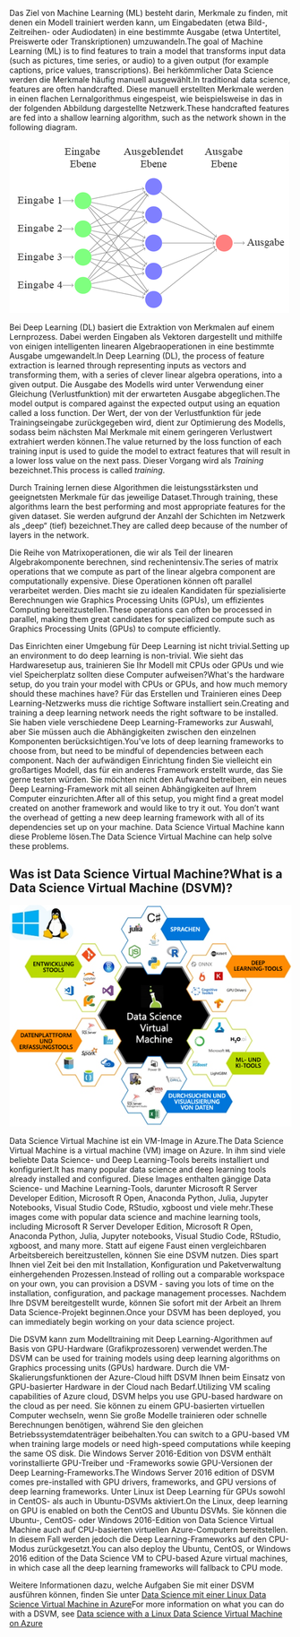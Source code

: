 <span data-ttu-id="91162-101">Das Ziel von Machine Learning (ML) besteht darin, Merkmale zu finden, mit denen ein Modell trainiert werden kann, um Eingabedaten (etwa Bild-, Zeitreihen- oder Audiodaten) in eine bestimmte Ausgabe (etwa Untertitel, Preiswerte oder Transkriptionen) umzuwandeln.</span><span class="sxs-lookup"><span data-stu-id="91162-101">The goal of Machine Learning (ML) is to find features to train a model that transforms input data (such as pictures, time series, or audio) to a given output (for example captions, price values, transcriptions).</span></span> <span data-ttu-id="91162-102">Bei herkömmlicher Data Science werden die Merkmale häufig manuell ausgewählt.</span><span class="sxs-lookup"><span data-stu-id="91162-102">In traditional data science, features are often handcrafted.</span></span> <span data-ttu-id="91162-103">Diese manuell erstellten Merkmale werden in einen flachen Lernalgorithmus eingespeist, wie beispielsweise in das in der folgenden Abbildung dargestellte Netzwerk.</span><span class="sxs-lookup"><span data-stu-id="91162-103">These handcrafted features are fed into a shallow learning algorithm, such as the network shown in the following diagram.</span></span> 

![Canonical-Beispiel eines Deep Neural Network mit Feed Forward.](../media/2-image1.PNG)

<span data-ttu-id="91162-105">Bei Deep Learning (DL) basiert die Extraktion von Merkmalen auf einem Lernprozess. Dabei werden Eingaben als Vektoren dargestellt und mithilfe von einigen intelligenten linearen Algebraoperationen in eine bestimmte Ausgabe umgewandelt.</span><span class="sxs-lookup"><span data-stu-id="91162-105">In Deep Learning (DL), the process of feature extraction is learned through representing inputs as vectors and transforming them, with a series of clever linear algebra operations, into a given output.</span></span>  <span data-ttu-id="91162-106">Die Ausgabe des Modells wird unter Verwendung einer Gleichung (Verlustfunktion) mit der erwarteten Ausgabe abgeglichen.</span><span class="sxs-lookup"><span data-stu-id="91162-106">The model output is compared against the expected output using an equation called a loss function.</span></span> <span data-ttu-id="91162-107">Der Wert, der von der Verlustfunktion für jede Trainingseingabe zurückgegeben wird, dient zur Optimierung des Modells, sodass beim nächsten Mal Merkmale mit einem geringeren Verlustwert extrahiert werden können.</span><span class="sxs-lookup"><span data-stu-id="91162-107">The value returned by the loss function of each training input is used to guide the model to extract features that will result in a lower loss value on the next pass.</span></span> <span data-ttu-id="91162-108">Dieser Vorgang wird als *Training* bezeichnet.</span><span class="sxs-lookup"><span data-stu-id="91162-108">This process is called *training*.</span></span> 

<span data-ttu-id="91162-109">Durch Training lernen diese Algorithmen die leistungsstärksten und geeignetsten Merkmale für das jeweilige Dataset.</span><span class="sxs-lookup"><span data-stu-id="91162-109">Through training, these algorithms learn the best performing and most appropriate features for the given dataset.</span></span> <span data-ttu-id="91162-110">Sie werden aufgrund der Anzahl der Schichten im Netzwerk als „deep“ (tief) bezeichnet.</span><span class="sxs-lookup"><span data-stu-id="91162-110">They are called deep because of the number of layers in the network.</span></span>  

<span data-ttu-id="91162-111">Die Reihe von Matrixoperationen, die wir als Teil der linearen Algebrakomponente berechnen, sind rechenintensiv.</span><span class="sxs-lookup"><span data-stu-id="91162-111">The series of matrix operations that we compute as part of the linear algebra component are computationally expensive.</span></span> <span data-ttu-id="91162-112">Diese Operationen können oft parallel verarbeitet werden. Dies macht sie zu idealen Kandidaten für spezialisierte Berechnungen wie Graphics Processing Units (GPUs), um effizientes Computing bereitzustellen.</span><span class="sxs-lookup"><span data-stu-id="91162-112">These operations can often be processed in parallel, making them great candidates for specialized compute such as Graphics Processing Units (GPUs) to compute efficiently.</span></span>

<span data-ttu-id="91162-113">Das Einrichten einer Umgebung für Deep Learning ist nicht trivial.</span><span class="sxs-lookup"><span data-stu-id="91162-113">Setting up an environment to do deep learning is non-trivial.</span></span> <span data-ttu-id="91162-114">Wie sieht das Hardwaresetup aus, trainieren Sie Ihr Modell mit CPUs oder GPUs und wie viel Speicherplatz sollten diese Computer aufweisen?</span><span class="sxs-lookup"><span data-stu-id="91162-114">What's the hardware setup, do you train your model with CPUs or GPUs, and how much memory should these machines have?</span></span> <span data-ttu-id="91162-115">Für das Erstellen und Trainieren eines Deep Learning-Netzwerks muss die richtige Software installiert sein.</span><span class="sxs-lookup"><span data-stu-id="91162-115">Creating and training a deep learning network needs the right software to be installed.</span></span> <span data-ttu-id="91162-116">Sie haben viele verschiedene Deep Learning-Frameworks zur Auswahl, aber Sie müssen auch die Abhängigkeiten zwischen den einzelnen Komponenten berücksichtigen.</span><span class="sxs-lookup"><span data-stu-id="91162-116">You've lots of  deep learning frameworks to choose from, but need to be mindful of dependencies between each component.</span></span> <span data-ttu-id="91162-117">Nach der aufwändigen Einrichtung finden Sie vielleicht ein großartiges Modell, das für ein anderes Framework erstellt wurde, das Sie gerne testen würden. Sie möchten nicht den Aufwand betreiben, ein neues Deep Learning-Framework mit all seinen Abhängigkeiten auf Ihrem Computer einzurichten.</span><span class="sxs-lookup"><span data-stu-id="91162-117">After all of this setup, you might find a great model created on another framework and would like to try it out. You don’t want the overhead of getting a new deep learning framework with all of its dependencies set up on your machine.</span></span> <span data-ttu-id="91162-118">Data Science Virtual Machine kann diese Probleme lösen.</span><span class="sxs-lookup"><span data-stu-id="91162-118">The Data Science Virtual Machine can help solve these problems.</span></span> 

## <a name="what-is-a-data-science-virtual-machine-dsvm"></a><span data-ttu-id="91162-119">Was ist Data Science Virtual Machine?</span><span class="sxs-lookup"><span data-stu-id="91162-119">What is a Data Science Virtual Machine (DSVM)?</span></span>

![Infografik zu Data Science Virtual Machine, die zeigt, wie sie mit mehreren gängigen Tools vorinstalliert, konfiguriert und getestet wird, die häufig für Datenanalyse, maschinelles Lernen und KI-Training verwendet werden.](../media/2-image2.PNG)

<span data-ttu-id="91162-121">Data Science Virtual Machine ist ein VM-Image in Azure.</span><span class="sxs-lookup"><span data-stu-id="91162-121">The Data Science Virtual Machine is a virtual machine (VM) image on Azure.</span></span> <span data-ttu-id="91162-122">In ihm sind viele beliebte Data Science- und Deep Learning-Tools bereits installiert und konfiguriert.</span><span class="sxs-lookup"><span data-stu-id="91162-122">It has many popular data science and deep learning tools already installed and configured.</span></span> <span data-ttu-id="91162-123">Diese Images enthalten gängige Data Science- und Machine Learning-Tools, darunter Microsoft R Server Developer Edition, Microsoft R Open, Anaconda Python, Julia, Jupyter Notebooks, Visual Studio Code, RStudio, xgboost und viele mehr.</span><span class="sxs-lookup"><span data-stu-id="91162-123">These images come with popular data science and machine learning tools, including Microsoft R Server Developer Edition, Microsoft R Open, Anaconda Python, Julia, Jupyter notebooks, Visual Studio Code, RStudio, xgboost, and many more.</span></span>  <span data-ttu-id="91162-124">Statt auf eigene Faust einen vergleichbaren Arbeitsbereich bereitzustellen, können Sie eine DSVM nutzen. Dies spart Ihnen viel Zeit bei den mit Installation, Konfiguration und Paketverwaltung einhergehenden Prozessen.</span><span class="sxs-lookup"><span data-stu-id="91162-124">Instead of rolling out a comparable workspace on your own, you can provision a DSVM - saving you lots of time on the installation, configuration, and package management processes.</span></span> <span data-ttu-id="91162-125">Nachdem Ihre DSVM bereitgestellt wurde, können Sie sofort mit der Arbeit an Ihrem Data Science-Projekt beginnen.</span><span class="sxs-lookup"><span data-stu-id="91162-125">Once your DSVM has been deployed, you can immediately begin working on your data science project.</span></span>

<span data-ttu-id="91162-126">Die DSVM kann zum Modelltraining mit Deep Learning-Algorithmen auf Basis von GPU-Hardware (Grafikprozessoren) verwendet werden.</span><span class="sxs-lookup"><span data-stu-id="91162-126">The DSVM can be used for training models using deep learning algorithms on Graphics processing units (GPUs) hardware.</span></span> <span data-ttu-id="91162-127">Durch die VM-Skalierungsfunktionen der Azure-Cloud hilft DSVM Ihnen beim Einsatz von GPU-basierter Hardware in der Cloud nach Bedarf.</span><span class="sxs-lookup"><span data-stu-id="91162-127">Utilizing VM scaling capabilities of Azure cloud, DSVM helps you use GPU-based hardware on the cloud as per need.</span></span> <span data-ttu-id="91162-128">Sie können zu einem GPU-basierten virtuellen Computer wechseln, wenn Sie große Modelle trainieren oder schnelle Berechnungen benötigen, während Sie den gleichen Betriebssystemdatenträger beibehalten.</span><span class="sxs-lookup"><span data-stu-id="91162-128">You can switch to a GPU-based VM when training large models or need high-speed computations while keeping the same OS disk.</span></span> <span data-ttu-id="91162-129">Die Windows Server 2016-Edition von DSVM enthält vorinstallierte GPU-Treiber und -Frameworks sowie GPU-Versionen der Deep Learning-Frameworks.</span><span class="sxs-lookup"><span data-stu-id="91162-129">The Windows Server 2016 edition of DSVM comes pre-installed with GPU drivers, frameworks, and GPU versions of deep learning frameworks.</span></span> <span data-ttu-id="91162-130">Unter Linux ist Deep Learning für GPUs sowohl in CentOS- als auch in Ubuntu-DSVMs aktiviert.</span><span class="sxs-lookup"><span data-stu-id="91162-130">On the Linux, deep learning on GPU is enabled on both the CentOS and Ubuntu DSVMs.</span></span> <span data-ttu-id="91162-131">Sie können die Ubuntu-, CentOS- oder Windows 2016-Edition von Data Science Virtual Machine auch auf CPU-basierten virtuellen Azure-Computern bereitstellen. In diesem Fall werden jedoch die Deep Learning-Frameworks auf den CPU-Modus zurückgesetzt.</span><span class="sxs-lookup"><span data-stu-id="91162-131">You can also deploy the Ubuntu, CentOS, or Windows 2016 edition of the Data Science VM to CPU-based Azure virtual machines, in which case all the deep learning frameworks will fallback to CPU mode.</span></span> 

<span data-ttu-id="91162-132">Weitere Informationen dazu, welche Aufgaben Sie mit einer DSVM ausführen können, finden Sie unter [Data Science mit einer Linux Data Science Virtual Machine in Azure](https://docs.microsoft.com/azure/machine-learning/data-science-virtual-machine/linux-dsvm-walkthrough)</span><span class="sxs-lookup"><span data-stu-id="91162-132">For more information on what you can do with a DSVM, see [Data science with a Linux Data Science Virtual Machine on Azure](https://docs.microsoft.com/azure/machine-learning/data-science-virtual-machine/linux-dsvm-walkthrough)</span></span>



